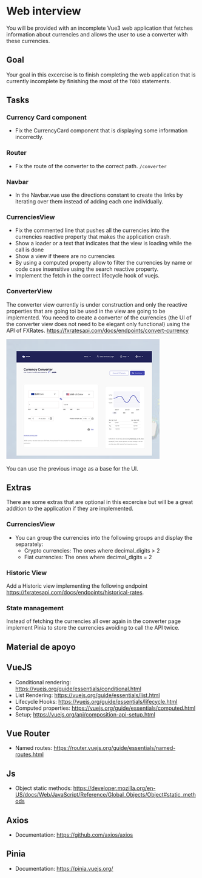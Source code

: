 
# Web interview

You will be provided with an incomplete Vue3 web application that fetches information about currencies and allows the user to use a converter with these currencies.

## Goal

Your goal in this excercise is to finish completing the web application that is currently incomplete by finishing the most of the ```TODO``` statements.

## Tasks 
### Currency Card component
- Fix the CurrencyCard component that is displaying some information incorrectly.
### Router
- Fix the route of the converter to the correct path. ```/converter```
### Navbar
- In the Navbar.vue use the directions constant to create the links by iterating over them instead of adding each one individually.

### CurrenciesView
- Fix the commented line that pushes all the currencies into the currencies reactive property that makes the application crash.
- Show a loader or a text that indicates that the view is loading while the call is done
- Show a view if theere are no currencies
- By using a computed property allow to filter the currencies by name or code case insensitive using the search reactive property.
- Implement the fetch in the correct lifecycle hook of vuejs.


### ConverterView
The converter view currently is under construction and only the reactive properties that are going toi be used in the view are going to be implemented. You neeed to create a converter of the currencies (the UI of the converter view does not need to be elegant only functional) using the API of FXRates.
https://fxratesapi.com/docs/endpoints/convert-currency

<img class="h-[556px]" src="./public/currency-base-ui.png" />


You can use the previous image as a base for the UI.

## Extras

There are some extras that are optional in this excercise but will be a great addition to the application if they are implemented.

### CurrenciesView
- You can group the currencies into the following groups and display the separately:
    - Crypto currencies: The ones where decimal_digits > 2
    - Fiat currencies: The ones where decimal_digits = 2

### Historic View

Add a Historic view implementing the following endpoint https://fxratesapi.com/docs/endpoints/historical-rates.


### State management
Instead of fetching the currencies all over again in the converter page implement Pinia to store the currencies avoiding to call the API twice.


## Material de apoyo

## VueJS
 - Conditional rendering: https://vuejs.org/guide/essentials/conditional.html
 - List Rendering: https://vuejs.org/guide/essentials/list.html
 - Lifecycle Hooks: https://vuejs.org/guide/essentials/lifecycle.html
 - Computed properties: https://vuejs.org/guide/essentials/computed.html
 - Setup; https://vuejs.org/api/composition-api-setup.html


 ## Vue Router
 - Named routes: https://router.vuejs.org/guide/essentials/named-routes.html

 ## Js
 - Object static methods: https://developer.mozilla.org/en-US/docs/Web/JavaScript/Reference/Global_Objects/Object#static_methods


## Axios
- Documentation: https://github.com/axios/axios

## Pinia
- Documentation: https://pinia.vuejs.org/